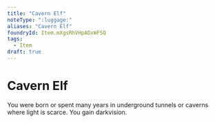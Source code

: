 ```yaml
---
title: "Cavern Elf"
noteType: ":luggage:"
aliases: "Cavern Elf"
foundryId: Item.mXgsRhVHpADxWFSQ
tags:
  - Item
draft: true
---
```


# Cavern Elf

You were born or spent many years in underground tunnels or caverns where light is scarce. You gain darkvision.
